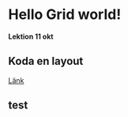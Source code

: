 # Hello Grid world!

**Lektion 11 okt**

## Koda en layout

[Länk](https://www.figma.com/file/HCwwcIPiPhminXQQL7J5ym/Download-our-App?node-id=0%3A1)

## test
